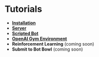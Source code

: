 # Tutorials

- [**Installation**](installation.md)
- [**Server**](server.md)
- [**Scripted Bot**](bots.md)
- [**OpenAI Gym Environment**](gym.md)
- **Reinforcement Learning** (coming soon)
- **Submit to Bot Bowl** (coming soon)
